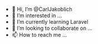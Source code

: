 - 👋 Hi, I’m @CarlJakoblich
- 👀 I’m interested in ...
- 🌱 I’m currently learning Laravel
- 💞️ I’m looking to collaborate on ...
- 📫 How to reach me ...

<!---
CarlJakoblich/CarlJakoblich is a ✨ special ✨ repository because its `README.md` (this file) appears on your GitHub profile.
You can click the Preview link to take a look at your changes.
--->
